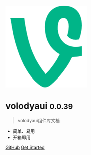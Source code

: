 <!-- _coverpage.md -->

![logo](logo.png)

# volodyaui <small>0.0.39</small>

> volodyaui组件库文档

- 简单、易用
- 开箱即用

[GitHub](https://www.npmjs.com/package/volodyaui)
[Get Started](README.md)
